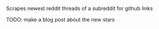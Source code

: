 Scrapes newest reddit threads of a subreddit for github links

TODO: make a blog post about the new stars